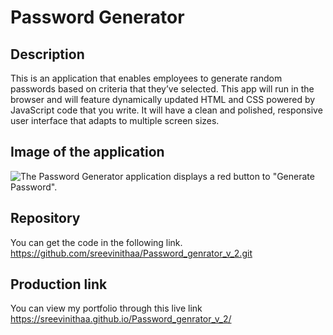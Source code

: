 # Password Generator

## Description
This is an application that enables employees to generate random passwords based on criteria that they’ve selected. This app will run in the browser and will feature dynamically updated HTML and CSS powered by JavaScript code that you write. It will have a clean and polished, responsive user interface that adapts to multiple screen sizes.

## Image of the application
![The Password Generator application displays a red button to "Generate Password".](https://sreevinithaa.github.io/Password_genrator_v_2/assets/img/Screenshot.png)

## Repository

You can get the code in the following link. https://github.com/sreevinithaa/Password_genrator_v_2.git

## Production link

You can view my portfolio through this live link https://sreevinithaa.github.io/Password_genrator_v_2/